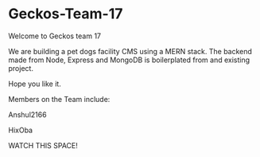 # Geckos-Team-17
Welcome to Geckos team 17

We are building a pet dogs facility CMS using a MERN stack. 
The backend made from Node, Express and MongoDB is boilerplated from and existing project.

Hope you like it.

Members on the Team include:

Anshul2166

HixOba

WATCH THIS SPACE!
